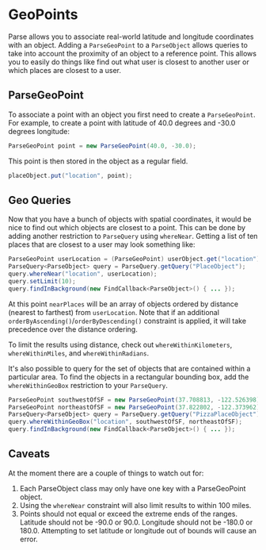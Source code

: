 # GeoPoints

Parse allows you to associate real-world latitude and longitude coordinates with an object.  Adding a `ParseGeoPoint` to a `ParseObject` allows queries to take into account the proximity of an object to a reference point.  This allows you to easily do things like find out what user is closest to another user or which places are closest to a user.

## ParseGeoPoint

To associate a point with an object you first need to create a `ParseGeoPoint`.  For example, to create a point with latitude of 40.0 degrees and -30.0 degrees longitude:

```java
ParseGeoPoint point = new ParseGeoPoint(40.0, -30.0);
```

This point is then stored in the object as a regular field.

```java
placeObject.put("location", point);
```

## Geo Queries

Now that you have a bunch of objects with spatial coordinates, it would be nice to find out which objects are closest to a point.  This can be done by adding another restriction to `ParseQuery` using `whereNear`.  Getting a list of ten places that are closest to a user may look something like:

```java
ParseGeoPoint userLocation = (ParseGeoPoint) userObject.get("location");
ParseQuery<ParseObject> query = ParseQuery.getQuery("PlaceObject");
query.whereNear("location", userLocation);
query.setLimit(10);
query.findInBackground(new FindCallback<ParseObject>() { ... });
```

At this point `nearPlaces` will be an array of objects ordered by distance (nearest to farthest) from `userLocation`. Note that if an additional `orderByAscending()`/`orderByDescending()` constraint is applied, it will take precedence over the distance ordering.

To limit the results using distance, check out `whereWithinKilometers`, `whereWithinMiles`, and `whereWithinRadians`.

It's also possible to query for the set of objects that are contained within a particular area.  To find the objects in a rectangular bounding box, add the `whereWithinGeoBox` restriction to your `ParseQuery`.

```java
ParseGeoPoint southwestOfSF = new ParseGeoPoint(37.708813, -122.526398);
ParseGeoPoint northeastOfSF = new ParseGeoPoint(37.822802, -122.373962);
ParseQuery<ParseObject> query = ParseQuery.getQuery("PizzaPlaceObject");
query.whereWithinGeoBox("location", southwestOfSF, northeastOfSF);
query.findInBackground(new FindCallback<ParseObject>() { ... });
```

## Caveats

At the moment there are a couple of things to watch out for:

1.  Each ParseObject class may only have one key with a ParseGeoPoint object.
2.  Using the `whereNear` constraint will also limit results to within 100 miles.
3.  Points should not equal or exceed the extreme ends of the ranges.  Latitude should not be -90.0 or 90.0.  Longitude should not be -180.0 or 180.0.  Attempting to set latitude or longitude out of bounds will cause an error.
